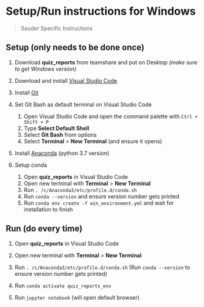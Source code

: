 # Setup/Run instructions for Windows

> Sauder Specific Instructions

## Setup (only needs to be done once)

1. Download **quiz_reports** from teamshare and put on Desktop *(make sure to get Windows version)*

1. Download and install [Visual Studio Code](https://code.visualstudio.com/download)

1. Install [Git](https://git-scm.com/download/win)

1. Set Git Bash as default terminal on Visual Studio Code
    1. Open Visual Studio Code and open the command palette with `Ctrl + Shift + P`
    1. Type **Select Default Shell**
    1. Select **Git Bash** from options
    1. Select **Terminal** > **New Terminal** (and ensure it opens)

1. Install [Anaconda](https://www.anaconda.com/distribution/#windows) (python 3.7 version)

1. Setup conda
    1. Open **quiz_reports** in Visual Studio Code
    1. Open new terminal with **Terminal** > **New Terminal**
    1. Run `. /c/Anaconda3/etc/profile.d/conda.sh`
    1. Run `conda --version` and ensure version number gets printed
    1. Run `conda env create -f win_environment.yml` and wait for installation to finish

## Run (do every time)

1. Open **quiz_reports** in Visual Studio Code

1. Open new terminal with **Terminal** > **New Terminal**

1. Run `. /c/Anaconda3/etc/profile.d/conda.sh` (Run `conda --version` to ensure version number gets printed)

1. Run `conda activate quiz_reports_env`

1. Run `jupyter notebook` (will open default browser)
